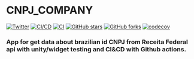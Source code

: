 # CNPJ_COMPANY

[![Twitter](https://img.shields.io/twitter/url?style=social&url=https%3A%2F%2Ftwitter.com%2Fwendreolf)](https://twitter.com/intent/tweet?text=Wow:&url=https%3A%2F%2Fgithub.com%2Fwendreof%2Fcnpj_company%2F)
[![CI/CD](https://github.com/wendreof/cnpj_company/actions/workflows/ci-cd.yml/badge.svg)](https://github.com/wendreof/cnpj_company/actions/workflows/ci-cd.yml)
[![CI](https://github.com/wendreof/cnpj_company/actions/workflows/ci.yml/badge.svg)](https://github.com/wendreof/cnpj_company/actions/workflows/ci.yml)
[![GitHub stars](https://img.shields.io/github/stars/wendreof/cnpj_company)](https://github.com/wendreof/cnpj_company/stargazers)
[![GitHub forks](https://img.shields.io/github/forks/wendreof/cnpj_company)](https://github.com/wendreof/cnpj_company/network)
[![codecov](https://codecov.io/gh/wendreof/cnpj_company/branch/master/graph/badge.svg?token=UQC8XJ3ZRE)](https://codecov.io/gh/wendreof/cnpj_company)

### App for get data about brazilian id CNPJ from Receita Federal api with unity/widget testing and CI&CD with Github actions.
